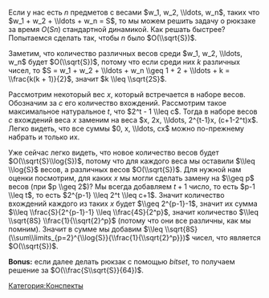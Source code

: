 Если у нас есть $n$ предметов с весами $w_1, w_2, \\ldots, w_n$,
таких что $w_1 + w_2 + \\ldots + w_n = S$, то мы можем решить
задачу о рюкзаке за время $O(Sn)$ стандартной динамикой. Как решать
быстрее? Попытаемся сделать так, чтобы $n$ было $O(\\sqrt{S})$.

Заметим, что количество различных весов среди $w_1, w_2, \\ldots,
w_n$ будет $O(\\sqrt{S})$, потому что если среди них $k$ различных
чисел, то $S = w_1 + w_2 + \\ldots + w_n \\geq 1 + 2 + \\ldots +
k = \\frac{k(k + 1)}{2}$, значит $k \\leq \\sqrt{2S}$.

Рассмотрим некоторый вес $x$, который встречается в наборе весов.
Обозначим за $c$ его количество вхождений. Рассмотрим такое
максимальное натуральное $t$, что $2^t - 1 \\leq c$. Тогда в
наборе весов $c$ вхождений веса $x$ заменим на веса $x, 2x,
\\ldots, 2^{t-1}x, (c+1-2^t)x$. Легко видеть, что все суммы $0, x,
\\ldots, cx$ можно по-прежнему набрать и только их.

Уже сейчас легко видеть, что новое количество весов будет
$O(\\sqrt{S}\\log{S})$, потому что для каждого веса мы оставили $\\leq
\\log{S}$ весов, а различных весов $O(\\sqrt{S})$. Для нужной нам оценки
посмотрим, для каких $x$ мы могли сделать замену на $\\geq p$ весов (при
$p \\geq 2$)? Мы всегда добавляем $t+1$ число, то есть $p-1 \\leq t$, то
есть $2^{p-1} \\leq 2^t \\leq с+1$. Значит количество вхождений каждого
из таких $x$ будет $\\geq 2^{p-1}-1$, значит их сумма $\\leq
\\frac{S}{2^{p-1}-1} \\leq \\frac{4S}{2^p}$, значит количество $\\leq
\\sqrt{8S} \\frac{1}{\\sqrt{2}^p}$ (потому что они все различны, как мы
помним). Значит в сумме мы добавим $\\leq \\sqrt{8S}
(\\sum\\limits_{p=2}^{\\log{S}}{\\frac{1}{\\sqrt{2}^p}})$ чисел, что
является $O(\\sqrt{S})$.

**Bonus:** если далее делать рюкзак с помощью $bitset$, то получаем
решение за $O(\\frac{S\\sqrt{S}}{64})$.

[Категория:Конспекты](Категория:Конспекты "wikilink")